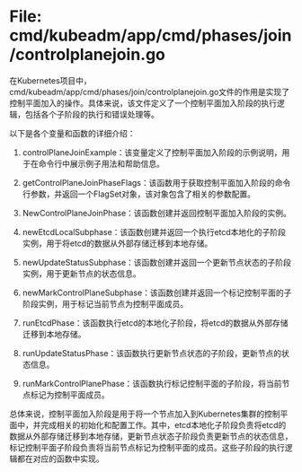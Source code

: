 # File: cmd/kubeadm/app/cmd/phases/join/controlplanejoin.go

在Kubernetes项目中，cmd/kubeadm/app/cmd/phases/join/controlplanejoin.go文件的作用是实现了控制平面加入的操作。具体来说，该文件定义了一个控制平面加入阶段的执行逻辑，包括各个子阶段的执行和错误处理等。

以下是各个变量和函数的详细介绍：

1. controlPlaneJoinExample：该变量定义了控制平面加入阶段的示例说明，用于在命令行中展示例子用法和帮助信息。

2. getControlPlaneJoinPhaseFlags：该函数用于获取控制平面加入阶段的命令行参数，并返回一个FlagSet对象，该对象包含了相关的参数配置。

3. NewControlPlaneJoinPhase：该函数创建并返回控制平面加入阶段的实例。

4. newEtcdLocalSubphase：该函数创建并返回一个执行etcd本地化的子阶段实例，用于将etcd的数据从外部存储迁移到本地存储。

5. newUpdateStatusSubphase：该函数创建并返回一个更新节点状态的子阶段实例，用于更新节点的状态信息。

6. newMarkControlPlaneSubphase：该函数创建并返回一个标记控制平面的子阶段实例，用于标记当前节点为控制平面成员。

7. runEtcdPhase：该函数执行etcd的本地化子阶段，将etcd的数据从外部存储迁移到本地存储。

8. runUpdateStatusPhase：该函数执行更新节点状态的子阶段，更新节点的状态信息。

9. runMarkControlPlanePhase：该函数执行标记控制平面的子阶段，将当前节点标记为控制平面成员。

总体来说，控制平面加入阶段是用于将一个节点加入到Kubernetes集群的控制平面中，并完成相关的初始化和配置工作。其中，etcd本地化子阶段负责将etcd的数据从外部存储迁移到本地存储，更新节点状态子阶段负责更新节点的状态信息，标记控制平面子阶段负责将当前节点标记为控制平面的成员。这些子阶段的执行逻辑都在对应的函数中实现。


